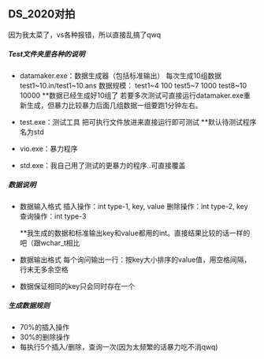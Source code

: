 ## DS_2020对拍

因为我太菜了，vs各种报错，所以直接乱搞了qwq



##### Test文件夹里各种的说明

- datamaker.exe：数据生成器（包括标准输出）
  每次生成10组数据test1~10.in/test1~10.ans
  数据规模：
  test1~4	100
  test5~7    1000
  test8~10  10000
  **数据已经生成好10组了
  若要多次测试可直接运行datamaker.exe重新生成，但暴力比较暴力后面几组数据一组要跑1分钟左右。

- test.exe：测试工具
  把可执行文件放进来直接运行即可测试
  **默认待测试程序名为std

- vio.exe：暴力程序
- std.exe：我自己用了测试的更暴力的程序..可直接覆盖

##### 数据说明
- 数据输入格式
  插入操作：int type-1, key, value
  删除操作：int type-2, key 
  查询操作：int type-3

  **我生成的数据和标准输出key和value都用的int。直接结果比较的话一样的吧（跟wchar_t相比
  
- 数据输出格式
  每个询问输出一行：按key大小排序的value值，用空格间隔，行末无多余空格 

- 数据保证相同的key只会同时存在一个 

##### 生成数据规则
- 70%的插入操作
- 30%的删除操作
- 每执行5个插入/删除，查询一次(因为太频繁的话暴力吃不消qwq)